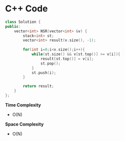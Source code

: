 # C++ Code

```cpp
class Solution {
public:
    vector<int> NSR(vector<int> &v) {
        stack<int> st;
        vector<int> result(v.size(), -1);
        
        for(int i=0;i<v.size();i++){
            while(st.size() && v[st.top()] >= v[i]){
                result[st.top()] = v[i];
                st.pop();
            }
            st.push(i);
        }

        return result;
    }
};
```

**Time Complexity**
- O(N)

**Space Complexity**
- O(N)
